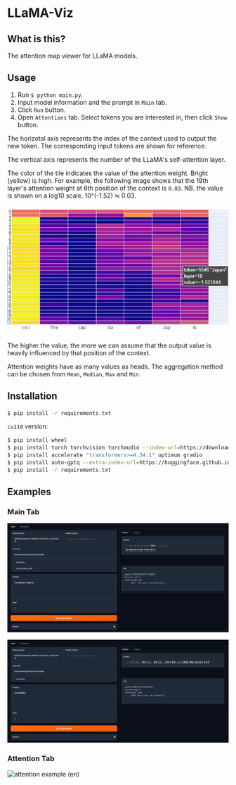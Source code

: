 # LLaMA-Viz

## What is this?

The attention map viewer for LLaMA models.

## Usage

1. Run `$ python main.py`.
2. Input model information and the prompt in `Main` tab.
3. Click `Run` button.
4. Open `Attentions` tab. Select tokens you are interested in, then click `Show` button.

The horizotal axis represents the index of the context used to output the new token. The corresponding input tokens are shown for reference.

The vertical axis represents the number of the LLaMA's self-attention layer.

The color of the tile indicates the value of the attention weight. Bright (yellow) is high. 
For example, the following image shows that the 19th layer's attention weight at 6th position of the context is `0.03`. NB. the value is shown on a log10 scale. 10^(-1.52) ≒ 0.03.

![self attention weights example](./images/example.png)

The higher the value, the more we can assume that the output value is heavily influenced by that position of the context.

Attention weights have as many values as heads. The aggregation method can be chosen from `Mean`, `Median`, `Max` and `Min`.

## Installation

```bash
$ pip install -r requirements.txt
```

`cu118` version:

```bash
$ pip install wheel
$ pip install torch torchvision torchaudio --index-url=https://download.pytorch.org/whl/cu118
$ pip install accelerate "transformers>=4.34.1" optimum gradio
$ pip install auto-gptq --extra-index-url=https://huggingface.github.io/autogptq-index/whl/cu118/
$ pip install -r requirements.txt
```

## Examples

### Main Tab

![generation example (en)](./images/en.png)

![generation example (jp)](./images/jp.png)

### Attention Tab

![attention example (en)](image.png)
